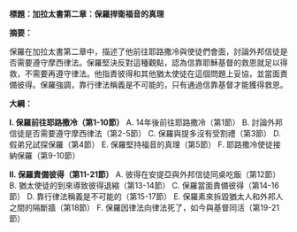 **標題：加拉太書第二章：保羅捍衛福音的真理**

**摘要：**

保羅在加拉太書第二章中，描述了他前往耶路撒冷與使徒們會面，討論外邦信徒是否需要遵守摩西律法。保羅堅決反對這種觀點，認為信靠耶穌基督的救恩就足以得救，不需要再遵守律法。他指責彼得和其他猶太使徒在這個問題上妥協，並當面責備彼得。保羅強調，靠行律法稱義是不可能的，只有通過信靠基督才能獲得救恩。

**大綱：**

**I. 保羅前往耶路撒冷（第1-10節）**
    A. 14年後前往耶路撒冷（第1節）
    B. 討論外邦信徒是否需要遵守摩西律法（第2-5節）
    C. 保羅與提多沒有受割禮（第3節）
    D. 假弟兄試探保羅（第4節）
    E. 保羅堅持福音的真理（第5節）
    F. 耶路撒冷使徒接納保羅（第9-10節）

**II. 保羅責備彼得（第11-21節）**
    A. 彼得在安提亞與外邦信徒同桌吃飯（第12節）
    B. 猶太使徒的到來導致彼得退縮（第13-14節）
    C. 保羅當面責備彼得（第14-16節）
    D. 靠行律法稱義是不可能的（第15-17節）
    E. 保羅素來拆毀猶太人和外邦人之間的隔斷牆（第18節）
    F. 保羅因律法向律法死了，如今與基督同活（第19-21節）